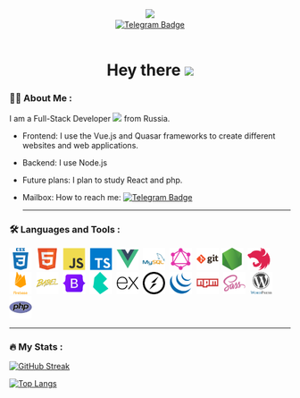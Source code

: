 <div id="header" align="center">
  <img src="https://media.giphy.com/media/M9gbBd9nbDrOTu1Mqx/giphy.gif" width="100"/>
</div>
<div id="badges" align="center">
   <a href="https://t.me/silverp178">
<img src="https://img.shields.io/badge/Telegram-blue?style=for-the-badge&logo=telegram&logoColor=white" alt="Telegram Badge"/>
      </a>
</div> 
<div align="center">
  <img src="https://komarev.com/ghpvc/?username=yuliapalamarchuk&style=flat-square&color=blue" alt=""/>
  <h1>
  Hey there
  <img src="https://media.giphy.com/media/hvRJCLFzcasrR4ia7z/giphy.gif" width="30px"/>
</h1>
</div>

### :woman_technologist: About Me :

I am a Full-Stack Developer <img src="https://media.giphy.com/media/WUlplcMpOCEmTGBtBW/giphy.gif" width="30">   from Russia.

- Frontend: I use the Vue.js and Quasar frameworks to create different websites and web applications.

- Backend: I use Node.js 

- Future plans: I plan to study React and php.

- Mailbox: How to reach me: [![Telegram Badge](https://img.shields.io/badge/Telegram-blue?style=for-the-badge&logo=telegram&logoColor=white)](https://t.me/silverp178)

  ---

### :hammer_and_wrench: Languages and Tools :
<div>
  <img src="https://github.com/devicons/devicon/blob/master/icons/css3/css3-plain-wordmark.svg"  title="CSS3" alt="CSS" width="40" height="40"/>&nbsp;
  <img src="https://github.com/devicons/devicon/blob/master/icons/html5/html5-original.svg" title="HTML5" alt="HTML" width="40" height="40"/>&nbsp;
  <img src="https://github.com/devicons/devicon/blob/master/icons/javascript/javascript-original.svg" title="JavaScript" alt="JavaScript" width="40" height="40"/>&nbsp;
      <img src="https://github.com/devicons/devicon/blob/master/icons/typescript/typescript-plain.svg" title="TypeScript"  alt="TypeScript" width="40" height="40"/>&nbsp;
      <img src="https://github.com/devicons/devicon/blob/master/icons/vuejs/vuejs-original.svg" title="VueJS"  alt="VueJS" width="40" height="40"/>&nbsp;
    <img src="https://github.com/devicons/devicon/blob/master/icons/mysql/mysql-original-wordmark.svg" title="MySQL"  alt="MySQL" width="40" height="40"/>&nbsp;
      <img src="https://github.com/devicons/devicon/blob/master/icons/graphql/graphql-plain.svg" title="GraphQL"  alt="GraphQL" width="40" height="40"/>&nbsp;
  <img src="https://github.com/devicons/devicon/blob/master/icons/git/git-original-wordmark.svg" title="Git" **alt="Git" width="40" height="40"/>
    <img src="https://github.com/devicons/devicon/blob/master/icons/nodejs/nodejs-original.svg" title="NodeJs"  alt="NodeJs" width="40" height="40"/>&nbsp;
      <img src="https://github.com/devicons/devicon/blob/master/icons/nestjs/nestjs-plain.svg" title="NestJs"  alt="NestJs" width="40" height="40"/>&nbsp;
  <img src="https://github.com/devicons/devicon/blob/master/icons/firebase/firebase-plain-wordmark.svg" title="Firebase" alt="Firebase" width="40" height="40"/>&nbsp;
 <img src="https://github.com/devicons/devicon/blob/master/icons/babel/babel-original.svg" title="Babel"  alt="Babel" width="40" height="40"/>&nbsp;
   <img src="https://github.com/devicons/devicon/blob/master/icons/bootstrap/bootstrap-original.svg" title="Bootstrap"  alt="Bootstrap" width="40" height="40"/>&nbsp;
   <img src="https://github.com/devicons/devicon/blob/master/icons/bulma/bulma-plain.svg" title="Bulma"  alt="Bulma" width="40" height="40"/>&nbsp;
    <img src="https://github.com/devicons/devicon/blob/master/icons/express/express-original.svg" title="Express"  alt="Express" width="40" height="40"/>&nbsp;
   <img src="https://github.com/devicons/devicon/blob/master/icons/socketio/socketio-original.svg" title="Socketio"  alt="Socketio" width="40" height="40"/>&nbsp;
    <img src="https://github.com/devicons/devicon/blob/master/icons/jquery/jquery-original.svg" title="JQuery"  alt="JQuery" width="40" height="40"/>&nbsp;
     <img src="https://github.com/devicons/devicon/blob/master/icons/npm/npm-original-wordmark.svg" title="NPM"  alt="NPM" width="40" height="40"/>&nbsp;
       <img src="https://github.com/devicons/devicon/blob/master/icons/sass/sass-original.svg" title="SASS"  alt="SASS" width="40" height="40"/>&nbsp;
    <img src="https://github.com/devicons/devicon/blob/master/icons/wordpress/wordpress-original.svg" title="WordPress"  alt="WordPress" width="40" height="40"/>&nbsp;
<img src="https://github.com/devicons/devicon/blob/master/icons/php/php-original.svg" title="php"  alt="php" width="40" height="40"/>&nbsp;

</div>

---

### :fire: My Stats :
[![GitHub Streak](http://github-readme-streak-stats.herokuapp.com?user=yuliapalamarchuk&theme=vue-dark&border_radius=6.2&date_format=j%20M%5B%20Y%5D&mode=weekly)](https://git.io/streak-stats)

[![Top Langs](https://github-readme-stats.vercel.app/api/top-langs/?username=yuliapalamarchuk&layout=compact&theme=vision-friendly-dark)](https://github.com/anuraghazra/github-readme-stats)
